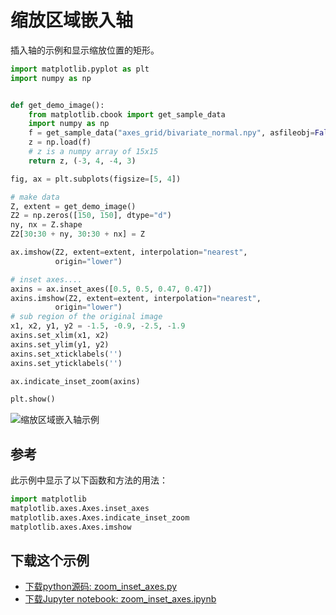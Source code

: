 # 缩放区域嵌入轴

插入轴的示例和显示缩放位置的矩形。

```python
import matplotlib.pyplot as plt
import numpy as np


def get_demo_image():
    from matplotlib.cbook import get_sample_data
    import numpy as np
    f = get_sample_data("axes_grid/bivariate_normal.npy", asfileobj=False)
    z = np.load(f)
    # z is a numpy array of 15x15
    return z, (-3, 4, -4, 3)

fig, ax = plt.subplots(figsize=[5, 4])

# make data
Z, extent = get_demo_image()
Z2 = np.zeros([150, 150], dtype="d")
ny, nx = Z.shape
Z2[30:30 + ny, 30:30 + nx] = Z

ax.imshow(Z2, extent=extent, interpolation="nearest",
          origin="lower")

# inset axes....
axins = ax.inset_axes([0.5, 0.5, 0.47, 0.47])
axins.imshow(Z2, extent=extent, interpolation="nearest",
          origin="lower")
# sub region of the original image
x1, x2, y1, y2 = -1.5, -0.9, -2.5, -1.9
axins.set_xlim(x1, x2)
axins.set_ylim(y1, y2)
axins.set_xticklabels('')
axins.set_yticklabels('')

ax.indicate_inset_zoom(axins)

plt.show()
```

![缩放区域嵌入轴示例](https://matplotlib.org/_images/sphx_glr_zoom_inset_axes_001.png)

## 参考

此示例中显示了以下函数和方法的用法：

```python
import matplotlib
matplotlib.axes.Axes.inset_axes
matplotlib.axes.Axes.indicate_inset_zoom
matplotlib.axes.Axes.imshow
```

## 下载这个示例
            
- [下载python源码: zoom_inset_axes.py](https://matplotlib.org/_downloads/zoom_inset_axes.py)
- [下载Jupyter notebook: zoom_inset_axes.ipynb](https://matplotlib.org/_downloads/zoom_inset_axes.ipynb)